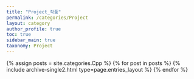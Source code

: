 ```yaml
---
title: "Project_작품"
permalink: /categories/Project
layout: category
author_profile: true
toc: true
sidebar_main: true
taxonomy: Project
---
```


{% assign posts = site.categories.Cpp %}
{% for post in posts %} {% include archive-single2.html type=page.entries_layout %} {% endfor %}